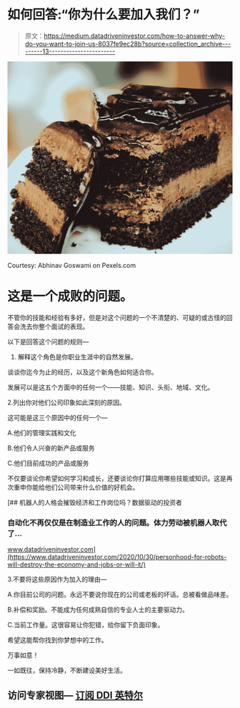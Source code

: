 # 如何回答:“你为什么要加入我们？”

> 原文：<https://medium.datadriveninvestor.com/how-to-answer-why-do-you-want-to-join-us-8037fe9ec28b?source=collection_archive---------13----------------------->

![](img/32633a977c51d40116c2ed600efcf963.png)

Courtesy: Abhinav Goswami on Pexels.com

# 这是一个成败的问题。

不管你的技能和经验有多好，但是对这个问题的一个不清楚的、可疑的或古怪的回答会洗去你整个面试的表现。

以下是回答这个问题的规则—

1.  解释这个角色是你职业生涯中的自然发展。

谈谈你迄今为止的经历，以及这个新角色如何适合你。

发展可以是这五个方面中的任何一个——技能、知识、头衔、地域、文化。

2.列出你对他们公司印象如此深刻的原因。

这可能是这三个原因中的任何一个—

A.他们的管理实践和文化

B.他们令人兴奋的新产品或服务

C.他们目前成功的产品或服务

不仅要谈论你希望如何学习和成长，还要谈论你打算应用哪些技能或知识。这是再次重申你能给他们公司带来什么价值的好机会。

[](https://www.datadriveninvestor.com/2020/10/30/personhood-for-robots-will-destroy-the-economy-and-jobs-or-will-it/) [## 机器人的人格会摧毁经济和工作岗位吗？数据驱动的投资者

### 自动化不再仅仅是在制造业工作的人的问题。体力劳动被机器人取代了…

www.datadriveninvestor.com](https://www.datadriveninvestor.com/2020/10/30/personhood-for-robots-will-destroy-the-economy-and-jobs-or-will-it/) 

3.不要将这些原因作为加入的理由—

A.你目前公司的问题。永远不要说你现在的公司或老板的坏话。总被看做品味差。

B.补偿和奖励。不能成为任何成熟自信的专业人士的主要驱动力。

C.当前工作量。这很容易让你犯错，给你留下负面印象。

希望这能帮你找到你梦想中的工作。

万事如意！

一如既往，保持冷静，不断建设美好生活。

## 访问专家视图— [订阅 DDI 英特尔](https://datadriveninvestor.com/ddi-intel)
